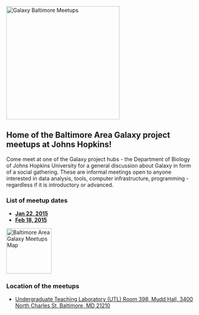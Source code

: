 <div class='center'><img src="/src/events/meetups/baltimore/GalaxyBaltimoreMeetupLogo400.png" alt="Galaxy Baltimore Meetups" width="300" /></div>

## Home of the Baltimore Area Galaxy project meetups at Johns Hopkins!

Come meet at one of the Galaxy project hubs - the Department of Biology of Johns Hopkins University for a general discussion about Galaxy in form of a social gathering. These are informal meetings open to anyone interested in data analysis, tools, computer infrastructure, programming - regardless if it is introductory or advanced.

### List of meetup dates

* **[Jan 22, 2015](/events/meetups/baltimore/2015-01-22/)**
* **[Feb 18, 2015](/events/meetups/baltimore/2015-02-18/)**

<div class='right'><a href='http://bit.ly/1xSyrt7'><img src="/src/events/meetups/baltimore/BaltimoreAreaMeetupMapThumb.png" alt="Baltimore Area Galaxy Meetups Map" width="120" /></a></div>

### Location of the meetups

* [Undergraduate Teaching Laboratory (UTL) Room 398, Mudd Hall, 3400 North Charles St, Baltimore, MD 21210](http://bit.ly/1xSyrt7)
